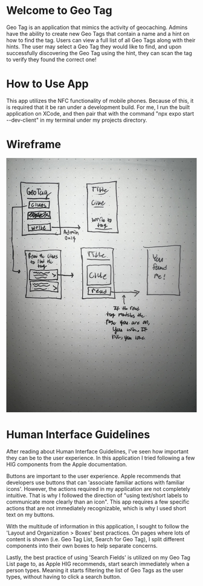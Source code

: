 # Welcome to Geo Tag

Geo Tag is an application that mimics the activity of geocaching. Admins have the ability to create new Geo Tags that contain a name and a hint on how to find the tag. Users can view a full list of all Geo Tags along with their hints. The user may select a Geo Tag they would like to find, and upon successfully discovering the Geo Tag using the hint, they can scan the tag to verify they found the correct one!

# How to Use App

This app utilizes the NFC functionality of mobile phones. Because of this, it is required that it be ran under a development build. For me, I run the built application on XCode, and then pair that with the command "npx expo start --dev-client" in my terminal under my projects directory.

# Wireframe

![Tool Tracking Screenshot](./assets/images/wireframe.jpeg)

# Human Interface Guidelines

After reading about Human Interface Guidelines, I've seen how important they can be to the user experience. In this application I tried following a few HIG components from the Apple documentation.

Buttons are important to the user experience. Apple recommends that developers use buttons that can 'associate familiar actions with familiar icons'. However, the actions required in my application are not completely intuitive. That is why I followed the direction of "using text/short labels to communicate more clearly than an icon". This app requires a few specific actions that are not immediately recognizable, which is why I used short text on my buttons.

With the multitude of information in this application, I sought to follow the 'Layout and Organization > Boxes' best practices. On pages where lots of content is shown (i.e. Geo Tag List, Search for Geo Tag), I split different components into their own boxes to help separate concerns.

Lastly, the best practice of using 'Search Fields' is utilized on my Geo Tag List page to, as Apple HIG recommends, start search immediately when a person types. Meaning it starts filtering the list of Geo Tags as the user types, without having to click a search button.
